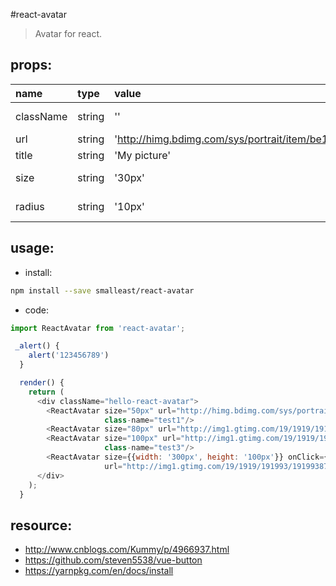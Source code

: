 #react-avatar
> Avatar for react.

## props:
| name | type | value | description |
| :----| :----| :----| :----|
| className  | string | '' | Customize css class |
| url  | string | 'http://himg.bdimg.com/sys/portrait/item/be10475f686d6c723db0023244.jpg' | Image url |
| title  | string | 'My picture' | Image title |
| size  | string | '30px' | Image size(width/height) |
| radius  | string | '10px' | border radius for image |


## usage:
+ install:
```bash
npm install --save smalleast/react-avatar

```

+ code:
```javascript
import ReactAvatar from 'react-avatar';

 _alert() {
    alert('123456789')
  }

  render() {
    return (
      <div className="hello-react-avatar">
        <ReactAvatar size="50px" url="http://himg.bdimg.com/sys/portrait/item/be10475f686d6c723db0023244.jpg"
                     class-name="test1"/>
        <ReactAvatar size="80px" url="http://img1.gtimg.com/19/1919/191993/19199387_980x1200_0.jpg" class-name="test2"/>
        <ReactAvatar size="100px" url="http://img1.gtimg.com/19/1919/191993/19199387_980x1200_0.jpg"
                     class-name="test3"/>
        <ReactAvatar size={{width: '300px', height: '100px'}} onClick={this._alert.bind()} radius="5px"
                     url="http://img1.gtimg.com/19/1919/191993/19199387_980x1200_0.jpg" class-name="test3"/>
      </div>
    );
  }
```


## resource:
+ http://www.cnblogs.com/Kummy/p/4966937.html
+ https://github.com/steven5538/vue-button
+ https://yarnpkg.com/en/docs/install
